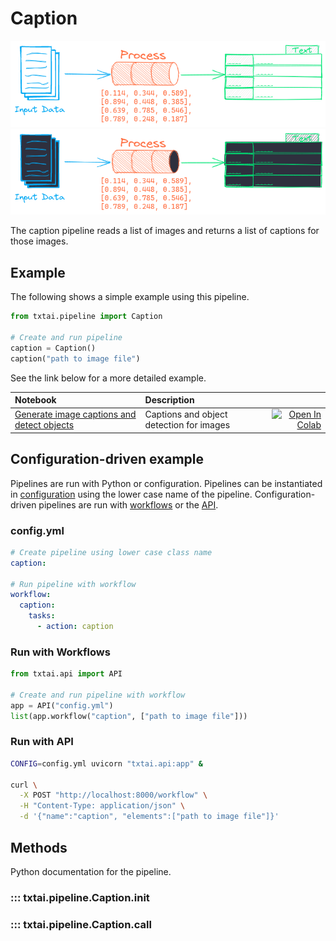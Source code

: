 # Caption

![pipeline](../../images/pipeline.png#only-light)
![pipeline](../../images/pipeline-dark.png#only-dark)

The caption pipeline reads a list of images and returns a list of captions for those images.

## Example

The following shows a simple example using this pipeline.

```python
from txtai.pipeline import Caption

# Create and run pipeline
caption = Caption()
caption("path to image file")
```

See the link below for a more detailed example.

| Notebook  | Description  |       |
|:----------|:-------------|------:|
| [Generate image captions and detect objects](https://github.com/neuml/txtai/blob/master/examples/25_Generate_image_captions_and_detect_objects.ipynb) | Captions and object detection for images | [![Open In Colab](https://colab.research.google.com/assets/colab-badge.svg)](https://colab.research.google.com/github/neuml/txtai/blob/master/examples/25_Generate_image_captions_and_detect_objects.ipynb) |

## Configuration-driven example

Pipelines are run with Python or configuration. Pipelines can be instantiated in [configuration](../../../api/configuration/#pipeline) using the lower case name of the pipeline. Configuration-driven pipelines are run with [workflows](../../../workflow/#configuration-driven-example) or the [API](../../../api#local-instance).

### config.yml
```yaml
# Create pipeline using lower case class name
caption:

# Run pipeline with workflow
workflow:
  caption:
    tasks:
      - action: caption
```

### Run with Workflows

```python
from txtai.api import API

# Create and run pipeline with workflow
app = API("config.yml")
list(app.workflow("caption", ["path to image file"]))
```

### Run with API

```bash
CONFIG=config.yml uvicorn "txtai.api:app" &

curl \
  -X POST "http://localhost:8000/workflow" \
  -H "Content-Type: application/json" \
  -d '{"name":"caption", "elements":["path to image file"]}'
```

## Methods

Python documentation for the pipeline.

### ::: txtai.pipeline.Caption.__init__
### ::: txtai.pipeline.Caption.__call__
